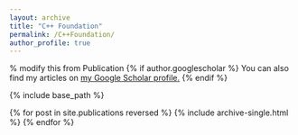 ```yaml
---
layout: archive
title: "C++ Foundation"
permalink: /C++Foundation/
author_profile: true
---
```

% modify this from Publication
{% if author.googlescholar %}
  You can also find my articles on <u><a href="{{author.googlescholar}}">my Google Scholar profile</a>.</u>
{% endif %}

{% include base_path %}

{% for post in site.publications reversed %}
  {% include archive-single.html %}
{% endfor %}
